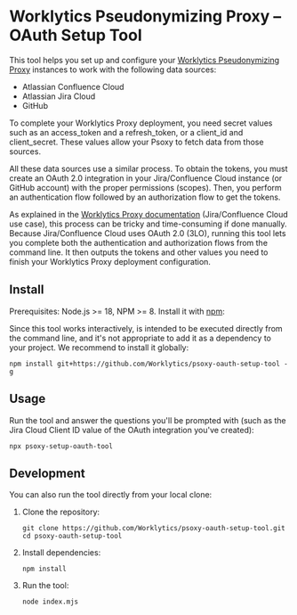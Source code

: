# Worklytics Pseudonymizing Proxy – OAuth Setup Tool

This tool helps you set up and configure your [Worklytics Pseudonymizing Proxy] instances
to work with the following data sources:
 - Atlassian Confluence Cloud
 - Atlassian Jira Cloud
 - GitHub

To complete your Worklytics Proxy deployment, you need secret values such as an access_token and a refresh_token, or a client_id and client_secret. These values allow your Psoxy to fetch data from those sources.

All these data sources use a similar process. To obtain the tokens, you must create an OAuth 2.0 integration in your Jira/Confluence Cloud instance (or GitHub account) with the proper permissions (scopes). Then, you perform an authentication flow followed by an authorization flow to get the tokens.

As explained in the [Worklytics Proxy documentation] (Jira/Confluence Cloud use case), this process can be tricky and time-consuming if done manually. Because Jira/Confluence Cloud uses OAuth 2.0 (3LO), running this tool lets you complete both the authentication and authorization flows from the command line. It then outputs the tokens and other values you need to finish your Worklytics Proxy deployment configuration.

## Install

Prerequisites: Node.js >= 18, NPM >= 8. 
Install it with [npm](https://www.npmjs.com/):

Since this tool works interactively, is intended to be executed directly from 
the command line, and it's not appropriate to add it as a dependency to your 
project. We recommend to install it globally:

```shell
npm install git+https://github.com/Worklytics/psoxy-oauth-setup-tool -g
```

## Usage

Run the tool and answer the questions you'll be prompted with (such as the Jira 
Cloud Client ID value of the OAuth integration you've created):

```shell
npx psoxy-setup-oauth-tool
```

## Development

You can also run the tool directly from your local clone:

1. Clone the repository:
   ```shell
   git clone https://github.com/Worklytics/psoxy-oauth-setup-tool.git
   cd psoxy-oauth-setup-tool
   ```

2. Install dependencies:
   ```shell
   npm install
   ```

3. Run the tool:
   ```shell
   node index.mjs
   ```

[Worklytics Pseudonymizing Proxy]: https://docs.worklytics.co/psoxy
[Worklytics Proxy documentation]: https://docs.worklytics.co/psoxy/sources/atlassian/jira